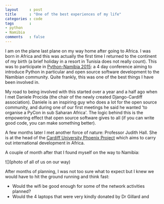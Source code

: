 ```yaml
---
layout     : post
title      : "One of the best experiences of my life"
categories : code
tags       :
- python
- Namibia
comments   : false
---
```


I am on the plane last plane on my way home after going to Africa.
I was born in Africa and this was actually the first time I returned to the continent of my birth (a brief holiday in a resort in Tunisia does not really count).
This was to participate in [Python-Namibia 2015](LINK): a 4 day conference aiming to introduce Python in particular and open source software development to the Namibian community.
Quite frankly, this was one of the best things I have been involved in.

My road to being involved with this started over a year and a half ago when I met Daniele Procida (the chair of the newly created Django-Cardiff association).
Daniele is an inspiring guy who does a lot for the open source community, and during one of our first meetings he said he wanted 'to organise a PyCon in sub Saharan Africa'.
The logic behind this is the empowering effect that open source software gives to all (if you can write good code, you can make something better).

A few months later I met another force of nature: Professor Judith Hall.
She is at the head of the [Cardiff University Phoenix Project]() which aims to carry out international development in Africa.

A couple of month after that I found myself on the way to Namibia:

![](photo of all of us on our way)

After months of planning, I was not too sure what to expect but I knew we would have to hit the ground running and think fast:

- Would the wifi be good enough for some of the network activities planned?
- Would the 4 laptops that were very kindly donated by Dr Gillard and

